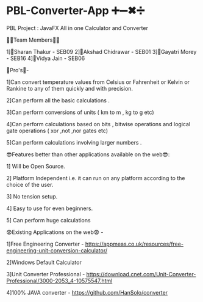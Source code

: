 # PBL-Converter-App  ➕➖✖➗
PBL Project : JavaFX All in one Calculator and Converter


👦👧Team Members👦👧

1]👦Sharan Thakur - SEB09
2]👦Akshad Chidrawar - SEB01
3]👧Gayatri Morey - SEB16
4]👧Vidya Jain - SEB06




💯Pro's💯- 




1]Can convert temperature values from Celsius or Fahrenheit or Kelvin or Rankine to any of them quickly and with precision.

2]Can perform all the basic calculations .

3]Can perform conversions of units ( km to m , kg to g etc)

4]Can perform calculations based on bits , bitwise operations and logical gate operations ( xor ,not ,nor gates etc)

5]Can perform calculations involving larger numbers . 





😎Features better than other applications available on the web😎:




1] Will be Open Source.

2] Platform Independent i.e. it can run on any platform according to the choice of the user.

3] No tension setup.

4] Easy to use for even beginners.

5] Can perform huge calculations  



😨Existing Applications on the web😨 - 


1]Free Engineering Converter - https://appmeas.co.uk/resources/free-engineering-unit-conversion-calculator/

2]Windows Default Calculator

3]Unit Converter Professional - https://download.cnet.com/Unit-Converter-Professional/3000-2053_4-10575547.html

4]100% JAVA converter - https://github.com/HanSolo/converter
